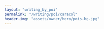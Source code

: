 ```yaml
---
layout: "writing_by_poi"
permalink: "/writing/poi/caracol"
header-img: "assets/owner/hero/pois-bg.jpg"
---
```

